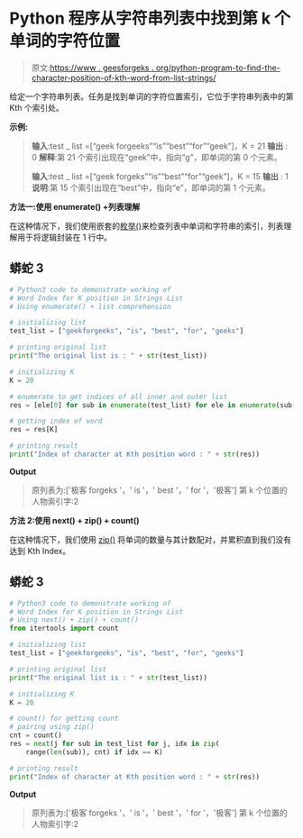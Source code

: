 # Python 程序从字符串列表中找到第 k 个单词的字符位置

> 原文:[https://www . geesforgeks . org/python-program-to-find-the-character-position-of-kth-word-from-list-strings/](https://www.geeksforgeeks.org/python-program-to-find-the-character-position-of-kth-word-from-a-list-of-strings/)

给定一个字符串列表。任务是找到单词的字符位置索引，它位于字符串列表中的第 Kth 个索引处。

**示例:**

> **输入**:test _ list =[“geek forgeeks”“is”“best”“for”“geek”]，K = 21
> **输出** : 0
> **解释**:第 21 个索引出现在“geek”中，指向“g”，即单词的第 0 个元素。
> 
> **输入**:test _ list =[“geek forgeks”“is”“best”“for”“geek”]，K = 15
> **输出** : 1
> **说明**:第 15 个索引出现在“best”中，指向“e”，即单词的第 1 个元素。

**方法一:使用 enumerate() +列表理解**

在这种情况下，我们使用嵌套的[枚举()](https://www.geeksforgeeks.org/enumerate-in-python/)来检查列表中单词和字符串的索引，列表理解用于将逻辑封装在 1 行中。

## 蟒蛇 3

```py
# Python3 code to demonstrate working of
# Word Index for K position in Strings List
# Using enumerate() + list comprehension

# initializing list
test_list = ["geekforgeeks", "is", "best", "for", "geeks"]

# printing original list
print("The original list is : " + str(test_list))

# initializing K
K = 20

# enumerate to get indices of all inner and outer list
res = [ele[0] for sub in enumerate(test_list) for ele in enumerate(sub[1])]

# getting index of word
res = res[K]

# printing result
print("Index of character at Kth position word : " + str(res))
```

**Output**

> 原列表为:['极客 forgeks '，' is '，' best '，' for '，'极客']
> 第 k 个位置的人物索引字:2

**方法 2:使用 next() + zip() + count()**

在这种情况下，我们使用 [zip()](https://www.geeksforgeeks.org/zip-in-python/) 将单词的数量与其计数配对，并累积直到我们没有达到 Kth Index。

## 蟒蛇 3

```py
# Python3 code to demonstrate working of
# Word Index for K position in Strings List
# Using next() + zip() + count()
from itertools import count

# initializing list
test_list = ["geekforgeeks", "is", "best", "for", "geeks"]

# printing original list
print("The original list is : " + str(test_list))

# initializing K
K = 20

# count() for getting count
# pairing using zip()
cnt = count()
res = next(j for sub in test_list for j, idx in zip(
    range(len(sub)), cnt) if idx == K)

# printing result
print("Index of character at Kth position word : " + str(res))
```

**Output**

> 原列表为:['极客 forgeks '，' is '，' best '，' for '，'极客']
> 第 k 个位置的人物索引字:2